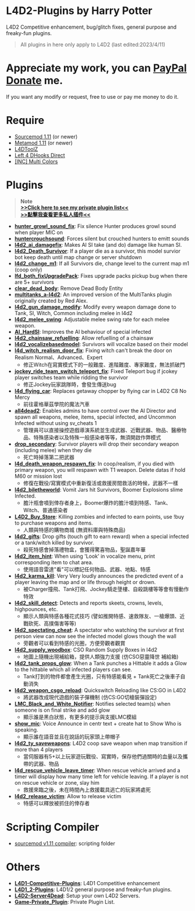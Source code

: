 # L4D2-Plugins by Harry Potter
L4D2 Competitive enhancement, bug/glitch fixes, general purpose and freaky-fun plugins.
>All plugins in here only apply to L4D2 (last edited:2023/4/11)
# Appreciate my work, you can [PayPal Donate](https://paypal.me/Harry0215?locale.x=zh_TW) me.
If you want any modify or request, free to use or pay me money to do it.
# Require
* [Sourcemod 1.11](https://www.sourcemod.net/downloads.php?branch=1.11-dev) (or newer)
* [Metamod 1.11](https://www.sourcemm.net/downloads.php?branch=1.11-dev) (or newer)
* [L4DToolZ](https://github.com/Accelerator74/l4dtoolz/releases)
* [Left 4 DHooks Direct](https://forums.alliedmods.net/showthread.php?p=2684862)
* [[INC] Multi Colors](https://github.com/fbef0102/L4D1_2-Plugins/releases/tag/Multi-Colors)

# Plugins
> __Note__  
> **[>>Click here to see my private plugin list<<](https://github.com/fbef0102/Game-Private_Plugin#l4d12-plugin-list--l4d1%E5%92%8C2%E6%8F%92%E4%BB%B6%E5%88%97%E8%A1%A8)**<br/>
> **[>>點擊我查看更多私人插件<<](https://github.com/fbef0102/Game-Private_Plugin#l4d12-plugin-list--l4d1%E5%92%8C2%E6%8F%92%E4%BB%B6%E5%88%97%E8%A1%A8)**
* <b>[hunter_growl_sound_fix](/hunter_growl_sound_fix)</b>: Fix silence Hunter produces growl sound when player MIC on
* <b>[huntercrouchsound](/huntercrouchsound)</b>: Forces silent but crouched hunters to emitt sounds
* <b>[l4d2_ai_damagefix](/l4d2_ai_damagefix)</b>: Makes AI SI take (and do) damage like human SI.
* <b>[l4d2_Death_Survivor](/l4d2_Death_Survivor)</b>: If a player die as a survivor, this model survior bot keep death until map change or server shutdown
* <b>[l4d2_change_m1](/l4d2_change_m1)</b>: If all Survivors die, change level to the current map m1 (coop only)
* <b>[lfd_both_fixUpgradePack](/lfd_both_fixUpgradePack)</b>: Fixes upgrade packs pickup bug when there are 5+ survivors
* <b>[clear_dead_body](/clear_dead_body)</b>: Remove Dead Body Entity
* <b>[multitanks_a-l4d2](/multitanks_a-l4d2)</b>: An improved version of the MultiTanks plugin originally created by Red Alex.
* <b>[l4d2_gun_damage_modify](/l4d2_gun_damage_modify)</b>: Modify every weapon damage done to Tank, SI, Witch, Common including melee in l4d2
* <b>[l4d2_melee_swing](/l4d2_melee_swing)</b>: Adjustable melee swing rate for each melee weapon.
* <b>[AI_HardSI](/AI_HardSI)</b>: Improves the AI behaviour of special infected
* <b>[l4d2_chainsaw_refuelling](/l4d2_chainsaw_refuelling)</b>: Allow refuelling of a chainsaw
* <b>[l4d2_vocalizebasedmodel](/l4d2_vocalizebasedmodel)</b>: Survivors will vocalize based on their model
* <b>[l4d_witch_realism_door_fix](/l4d_witch_realism_door_fix)</b>: Fixing witch can't break the door on Realism Normal、Advanced、Expert
    * 修正Witch在寫實模式下的一般難度、進階難度、專家難度，無法抓破門
* <b>[jockey_ride_team_switch_teleport_fix](/jockey_ride_team_switch_teleport_fix)</b>: Fixed Teleport bug if jcokey player switches team while ridding the survivor
    * 修正Jockey玩家跳隊時，會發生傳送bug
* <b>[l4d_flying_car](/l4d_flying_car)</b>: Replaces getaway chopper by flying car in L4D2 C8 No Mercy
    * 前往霍格華茲學院的魔法汽車
* <b>[all4dead2](/all4dead2)</b>: Enables admins to have control over the AI Director and spawn all weapons, melee, items, special infected, and Uncommon Infected without using sv_cheats 1
    * 管理員可以直接操控遊戲導演系統並生成武器、近戰武器、物品、醫療物品、特殊感染者以及特殊一般感染者等等，無須開啟作弊模式
* <b>[drop_secondary](/drop_secondary)</b>: Survivor players will drop their secondary weapon (including melee) when they die
    * 死亡時掉落第二把武器
* <b>[l4d_death_weapon_respawn_fix](/l4d_death_weapon_respawn_fix)</b>: In coop/realism, if you died with primary weapon, you will respawn with T1 weapon. Delete datas if hold M60 or mission lost
    * 修復在戰役/寫實模式中重新復活或救援房間救活的時候，武器不一樣
* <b>[l4d2_biletheworld](/l4d2_biletheworld)</b>: Vomit Jars hit Survivors, Boomer Explosions slime Infected.
    * 膽汁瓶會噴到倖存者身上，Boomer爆炸的膽汁噴到特感、Tank、Witch、普通感染者
* <b>[L4D2_Buy_Store](/L4D2_Buy_Store)</b>: Killing zombies and infected to earn points, use !buy to purchase weapons and items.
    * 人類與特感的購物商城 (無資料庫與特殊商品)
* <b>[l4d2_gifts](/l4d2_gifts)</b>: Drop gifts (touch gift to earn reward) when a special infected or a tank/witch killed by survivor.
    * 殺死特感會掉落禮物盒，會獲得驚喜物品，聖誕嘉年華
* <b>[l4d2_item_hint](/l4d2_item_hint)</b>: When using 'Look' in vocalize menu, print corresponding item to chat area.
    * 使用語音雷達"看"可以標記任何物品、武器、地點、特感
* <b>[l4d2_karma_kill](/l4d2_karma_kill)</b>: Very Very loudly announces the predicted event of a player leaving the map and or life through height or drown.    
    * 被Charger撞飛、Tank打飛、Jockey騎走墬樓、自殺跳樓等等會有慢動作特效
* <b>[l4d2_skill_detect](/l4d2_skill_detect)</b>: Detects and reports skeets, crowns, levels, highpounces, etc.
    * 顯示人類與特感各種花式技巧 (譬如推開特感、速救隊友、一槍爆頭、近戰砍死、高撲傷害等等)
* <b>[l4d2_spectating_cheat](/l4d2_spectating_cheat)</b>: A spectator who watching the survivor at first person view can now see the infected model glows though the wall
    * 旁觀者可以看到特感的光圈，方便旁觀者觀賞
* <b>[l4d2_supply_woodbox](/l4d2_supply_woodbox)</b>: CSO Random Supply Boxes in l4d2
    * 地圖上隨機出現補給箱，提供人類強力支援 (仿CSO惡靈降世 補給箱)
* <b>[l4d2_tank_props_glow](/l4d2_tank_props_glow)</b>: When a Tank punches a Hittable it adds a Glow to the hittable which all infected players can see.
    * Tank打到的物件都會產生光圈，只有特感能看見 + Tank死亡之後車子自動消失
* <b>[l4d2_weapon_csgo_reload](/l4d2_weapon_csgo_reload)</b>: Quickswitch Reloading like CS:GO in L4D2
    * 將武器改成現代遊戲的裝子彈機制 (仿CS:GO切槍裝彈設定)
* <b>[LMC_Black_and_White_Notifier](/LMC_Black_and_White_Notifier)</b>: Notifies selected team(s) when someone is on final strike and add glow 
    * 顯示誰是黑白狀態，有更多的提示與支援LMC模組
* <b>[show_mic](/show_mic)</b>: Voice Announce in centr text + create hat to Show Who is speaking.
    * 顯示誰在語音並且在說話的玩家頭上帶帽子
* <b>[l4d2_ty_saveweapons](/l4d2_ty_saveweapons)</b>: L4D2 coop save weapon when map transition if more than 4 players
    * 當伺服器有5+以上玩家遊玩戰役、寫實時，保存他們過關時的血量以及攜帶的武器、物品
* <b>[l4d_rescue_vehicle_leave_timer](/l4d_rescue_vehicle_leave_timer)</b>: When rescue vehicle arrived and a timer will display how many time left for vehicle leaving. If a player is not on rescue vehicle or zone, slay him
    * 救援來臨之後，未在時間內上救援載具逃亡的玩家將處死
* <b>[l4d2_release_victim](/l4d2_release_victim)</b>: Allow to release victim
    * 特感可以釋放被抓住的倖存者
    
# Scripting Compiler
* [sourcemod v1.11 compiler](https://www.sourcemod.net/downloads.php?branch=1.11-dev): scripting folder

# Others
* <b>[L4D1-Competitive-Plugins](https://github.com/fbef0102/L4D1-Competitive-Plugins)</b>: L4D1 Competitive enhancement
* <b>[L4D1_2-Plugins](https://github.com/fbef0102/L4D1_2-Plugins)</b>: L4D1/2 general purpose and freaky-fun plugins.
* <b>[L4D2-Server4Dead](https://github.com/fbef0102/L4D2-Server4Dead)</b>: Setup your own L4D2 Servers.
* <b>[Game-Private_Plugin](https://github.com/fbef0102/Game-Private_Plugin)</b>: Private Plugin List.

